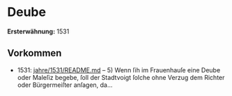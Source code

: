 # Deube

**Ersterwähnung:** 1531

## Vorkommen
- 1531: [jahre/1531/README.md](../jahre/1531/README.md) – 5) Wenn ſih im Frauenhauſe eine Deube oder Maleſiz
begebe, ſoll der Stadtvoigt ſolche ohne Verzug dem Richter
oder Bürgermeiſter anſagen, da...
